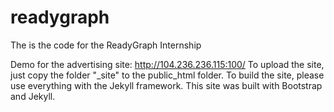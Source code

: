 # readygraph
The is the code for the ReadyGraph Internship

Demo for the advertising site: http://104.236.236.115:100/
To upload the site, just copy the folder "_site" to the public_html folder. To build the site, please use everything with the Jekyll framework. This site was built with Bootstrap and Jekyll. 
